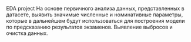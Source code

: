 EDA project 
На основе первичного анализа данных, представленных в датасете, выявить значимые численные и номинативные параметры, которые в дальнейшем будут использоваться для построения модели по предсказанию результатов экзаменов. Выявление выбросов и очистка данных.
